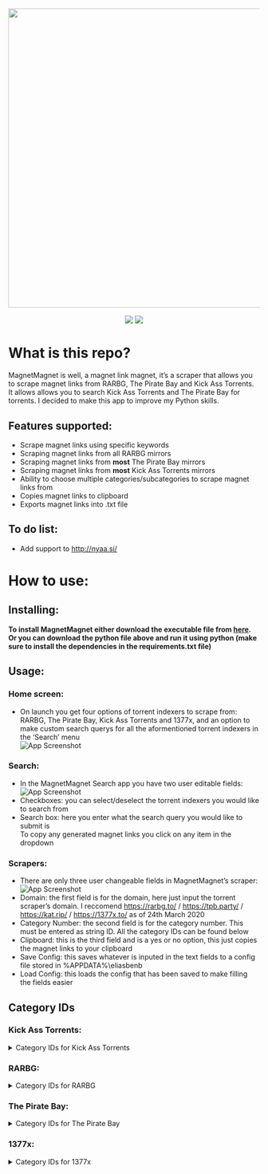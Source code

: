 <!DOCTYPE html><html><head><meta charset="utf-8"><title>README.md</title><style></style></head><body id="preview">
<h3 align="center"><img src="https://i.imgur.com/pX9no9C.png" width="600px"></h3>
<p align="center">
  <a href="https://github.com/eliasbenb/MagnetMagnet/releases"><img src="https://img.shields.io/github/downloads/eliasbenb/MagnetMagnet/total?color=%234197fe&style=for-the-badge"></a>
  <a href="https://github.com/eliasbenb/MagnetMagnet/releases/latest"><img src="https://img.shields.io/github/v/release/eliasbenb/MagnetMagnet?color=%234197fe&style=for-the-badge"></a>
</p>
<h1 class="code-line" data-line-start=0 data-line-end=1><a id="What_is_this_repo_0"></a>What is this repo?</h1>
<p class="has-line-data" data-line-start="1" data-line-end="2">MagnetMagnet is well, a magnet link magnet, it’s a scraper that allows you to scrape magnet links from RARBG, The Pirate Bay and Kick Ass Torrents. It allows allows you to search Kick Ass Torrents and The Pirate Bay for torrents. I decided to make this app to improve my Python skills.</p>
<h2 class="code-line" data-line-start=2 data-line-end=3><a id="Features_supported_2"></a>Features supported:</h2>
<ul>
<li class="has-line-data" data-line-start="3" data-line-end="4">Scrape magnet links using specific keywords</li>
<li class="has-line-data" data-line-start="4" data-line-end="5">Scraping magnet links from all RARBG mirrors</li>
<li class="has-line-data" data-line-start="5" data-line-end="6">Scraping magnet links from <strong>most</strong> The Pirate Bay mirrors</li>
<li class="has-line-data" data-line-start="6" data-line-end="7">Scraping magnet links from <strong>most</strong> Kick Ass Torrents mirrors</li>
<li class="has-line-data" data-line-start="7" data-line-end="8">Ability to choose multiple categories/subcategories to scrape magnet links from</li>
<li class="has-line-data" data-line-start="8" data-line-end="9">Copies magnet links to clipboard</li>
<li class="has-line-data" data-line-start="9" data-line-end="10">Exports magnet links into .txt file</li>
</ul>
<h2 class="code-line" data-line-start=10 data-line-end=11><a id="To_do_list_10"></a>To do list:</h2>
<ul>
<li class="has-line-data" data-line-start="11" data-line-end="13">Add support to <a href="https://nyaa.si/">http://nyaa.si/</a></li>
</ul>
<h1 class="code-line" data-line-start=13 data-line-end=14><a id="How_to_use_13"></a>How to use:</h1>
<h2 class="code-line" data-line-start=14 data-line-end=15><a id="Installing_14"></a>Installing:</h2>
<p class="has-line-data" data-line-start="15" data-line-end="17"><strong>To install MagnetMagnet either download the executable file from <a href="https://github.com/eliasbenb/MagnetMagnet/releases">here</a>.</strong><br>
<strong>Or you can download the python file above and run it using python (make sure to install the dependencies in the requirements.txt file)</strong></p>
<h2 class="code-line" data-line-start=17 data-line-end=18><a id="Usage_17"></a>Usage:</h2>
<h3 class="code-line" data-line-start=18 data-line-end=19><a id="Home_screen_18"></a>Home screen:</h3>
<ul>
<li class="has-line-data" data-line-start="19" data-line-end="21">On launch you get four options of torrent indexers to scrape from: RARBG, The Pirate Bay, Kick Ass Torrents and 1377x, and an option to make custom search querys for all the aformentioned torrent indexers in the ‘Search’ menu<br>
<img src="https://user-images.githubusercontent.com/54410649/77454424-f27d0380-6e11-11ea-95da-9e9b0e6cf4fb.PNG" alt="App Screenshot"></li>
</ul>
<h3 class="code-line" data-line-start=21 data-line-end=22><a id="Search_21"></a>Search:</h3>
<ul>
<li class="has-line-data" data-line-start="22" data-line-end="24">In the MagnetMagnet Search app you have two user editable fields:<br>
<img src="https://user-images.githubusercontent.com/54410649/77783311-0aeb5900-7072-11ea-8b53-d1a392dbb05e.PNG" alt="App Screenshot"></li>
<li class="has-line-data" data-line-start="24" data-line-end="25">Checkboxes: you can select/deselect the torrent indexers you would like to search from</li>
<li class="has-line-data" data-line-start="25" data-line-end="27">Search box: here you enter what the search query you would like to submit is<br>
To copy any generated magnet links you click on any item in the dropdown</li>
</ul>
<h3 class="code-line" data-line-start=27 data-line-end=28><a id="Scrapers_27"></a>Scrapers:</h3>
<ul>
<li class="has-line-data" data-line-start="28" data-line-end="30">There are only three user changeable fields in MagnetMagnet’s scraper:<br>
<img src="https://user-images.githubusercontent.com/54410649/77454431-f577f400-6e11-11ea-805e-e21f4e84640e.PNG" alt="App Screenshot"></li>
<li class="has-line-data" data-line-start="30" data-line-end="31">Domain: the first field is for the domain, here just input the torrent scraper’s domain. I reccomend <a href="https://rarbg.to/">https://rarbg.to/</a> / <a href="https://tpb.party/">https://tpb.party/</a> / <a href="https://kat.rip/">https://kat.rip/</a> / <a href="https://1377x.to/">https://1377x.to/</a> as of 24th March 2020</li>
<li class="has-line-data" data-line-start="31" data-line-end="32">Category Number: the second field is for the category number. This must be entered as string ID. All the category IDs can be found below</li>
<li class="has-line-data" data-line-start="32" data-line-end="33">Clipboard: this is the third field and is a yes or no option, this just copies the magnet links to your clipboard</li>
<li class="has-line-data" data-line-start="33" data-line-end="34">Save Config: this saves whatever is inputed in the text fields to a config file stored in %APPDATA%\eliasbenb</li>
<li class="has-line-data" data-line-start="34" data-line-end="36">Load Config: this loads the config that has been saved to make filling the fields easier</li>
</ul>
<h2 class="code-line" data-line-start=36 data-line-end=37><a id="Category_IDs_36"></a>Category IDs</h2>
<h3>Kick Ass Torrents:</h3>
<details><summary>Category IDs for Kick Ass Torrents</summary><br>
  <ul>
    <li> Movies = movies</li>
    <li> TV = tv</li>
    <li> Anime = anime</li>
    <li> Music = music</li>
    <li> Books = books</li>
    <li> Games = games</li>
    <li> Applications = applications</li>
    <li> XXX = xxx</li>
    <li> All = new</li>
  </ul>
</details>

<h3>RARBG:</h3>
<details><summary>Category IDs for RARBG</summary><br>
    <details><summary>XXX Subcategories</summary><br>
      <ul>
        <li> XXX (18+) = 4</li>
      </ul>
    </details>
    <details><summary>TV Shows Subcategories</summary><br>
      <ul>
        <li> TV Episodes = 18</li>
        <li> TV HD Episodes = 41</li>
        <li> TV UHD Episodes = 49</li>
      </ul>
    </details>
    <details><summary>Games Subcategories</summary><br>
      <ul>
        <li> Games/PC ISO = 27</li>
        <li> Games/PC RIP = 28</li>
        <li> Games/PS3 = 40</li>
        <li> Games/XBOX-360 = 32</li>
        <li> Games/PS4 = 53</li>
      </ul>
    </details>
    <details><summary>Music Subcategories</summary><br>
      <ul>
        <li> Music/MP3 = 23</li>
        <li> Music/FLAC = 25</li>
      </ul>
    </details>
    <details><summary>Software Subcategories</summary><br>
      <ul>
        <li> Software/PC ISO = 33</li>
      </ul>
    </details>
  </ul>
</details>

<h3>The Pirate Bay:</h3>
<details><summary>Category IDs for The Pirate Bay</summary><br>
  <ul>
    <details><summary>Audio Subcategories</summary><br>
      <ul>
        <li> Music = 101</li>
        <li> Audio books = 102</li>
        <li> Sound clips = 103</li>
        <li> FLAC = 104</li>
        <li> Other = 199</li>
      </ul>
    </details>
    <details><summary>Video Subcategories</summary><br>
      <ul>
        <li> Movies = 201</li>
        <li> Movies DVDR = 202</li>
        <li> Music videos = 203</li>
        <li> Movie clips = 204</li>
        <li> TV shows = 205</li>
        <li> Handheld = 206</li>
        <li> HD - Movies = 207</li>
        <li> HD - TV shows = 208</li>
        <li> 3D = 209</li>
        <li> Other = 299</li>
      </ul>
    </details>
    <details><summary>Applications Subcategories</summary><br>
      <ul>
        <li> Windows = 301</li>
        <li> Mac = 302</li>
        <li> Unix clips = 303</li>
        <li> Handheld = 304</li>
        <li> IOS (iPad/iPhone) = 305</li>
        <li> Android = 306</li>
        <li> Other OS = 399</li>
      </ul>
    </details>
    <details><summary>Games Subcategories</summary><br>
      <ul>
        <li> PC = 401</li>
        <li> Mac = 402</li>
        <li> PSx = 403</li>
        <li> XBOX360 = 404</li>
        <li> Wii = 405</li>
        <li> Handheld = 406</li>
        <li> IOS (iPad/iPhone) = 407</li>
        <li> Android = 408</li>
        <li> Other = 499</li>
      </ul>
    </details>
    <details><summary>Porn Subcategories</summary><br>
      <ul>
        <li> Movies = 501</li>
        <li> Movies DVDR = 502</li>
        <li> Pictures = 503</li>
        <li> Games = 504</li>
        <li> HD - Movies = 505</li>
        <li> Movie clips = 506</li>
        <li> Other = 599</li>
      </ul>
    </details>
    <details><summary>Other Subcategories</summary><br>
      <ul>
        <li> E-books = 601</li>
        <li> Comics = 602</li>
        <li> Pictures = 603</li>
        <li> Covers = 604</li>
        <li> Physibles = 605</li>
        <li> Other = 699</li>
      </ul>
    </details>
  </ul>
</details>

<h3>1377x:</h3>
<details><summary>Category IDs for 1377x</summary><br>
  <ul>
    <li> Movies = popular-movies</li>
    <li> TV = popular-tv</li>
    <li> Games = popular-games</li>
    <li> Music = popular-music</li>
    <li> Applications = popular-apps</li>
    <li> Anime = popular-anime</li>
    <li> Documentaries = popular-documentaries</li>
    <li> Other = popular-other</li>
    <li> XXX = popular-xxx</li>
  </ul>
</details>
</body></html>
